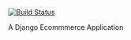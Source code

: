 [![Build Status](https://travis-ci.org/conoroshea1996/django-ecomm.svg?branch=master)](https://travis-ci.org/conoroshea1996/django-ecomm)

A Django Ecommmerce Application 
